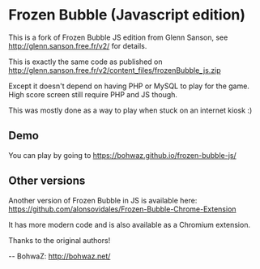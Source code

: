 # Frozen Bubble (Javascript edition)

This is a fork of Frozen Bubble JS edition from Glenn Sanson, see http://glenn.sanson.free.fr/v2/ for details.

This is exactly the same code as published on http://glenn.sanson.free.fr/v2/content_files/frozenBubble_js.zip

Except it doesn't depend on having PHP or MySQL to play for the game. High score screen still require PHP and JS though.

This was mostly done as a way to play when stuck on an internet kiosk :)

## Demo

You can play by going to https://bohwaz.github.io/frozen-bubble-js/

## Other versions

Another version of Frozen Bubble in JS is available here: https://github.com/alonsovidales/Frozen-Bubble-Chrome-Extension

It has more modern code and is also available as a Chromium extension.

Thanks to the original authors!

-- BohwaZ: http://bohwaz.net/
